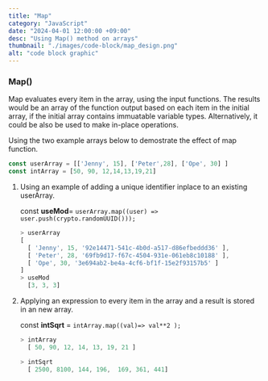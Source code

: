 ```yaml
---
title: "Map"
category: "JavaScript"
date: "2024-04-01 12:00:00 +09:00"
desc: "Using Map() method on arrays"
thumbnail: "./images/code-block/map_design.png"
alt: "code block graphic"
---
```


### Map() ### 

Map evaluates every item in the array, using the input functions. The results would be an array of the function output based on each item in the initial array, if the initial array contains immuatable variable types. Alternatively, it could be also be used to make in-place operations. 

Using the two example arrays below to demostrate the effect of map function.

```js
const userArray = [['Jenny', 15], ['Peter',28], ['Ope', 30] ]
const intArray = [50, 90, 12,14,13,19,21]
```
1. Using an example of adding a unique identifier inplace to an existing userArray. 

    const __useMod__= ````userArray.map((user) => user.push(crypto.randomUUID()));````

      ```js
      > userArray
      [
        [ 'Jenny', 15, '92e14471-541c-4b0d-a517-d86efbeddd36' ],
        [ 'Peter', 28, '69fb9d17-f67c-4504-931e-061eb8c10188' ],
        [ 'Ope', 30, '3e694ab2-be4a-4cf6-bf1f-15e2f93157b5' ]
      ] 
      > useMod 
        [3, 3, 3]
      ```
2. Applying an expression to every item in the array and a result is stored in an new array.

    const __intSqrt__ = ```intArray.map((val)=> val**2 );```

    ```js 
    > intArray 
      [ 50, 90, 12, 14, 13, 19, 21 ]

    > intSqrt
      [ 2500, 8100, 144, 196,  169, 361, 441]

    ```
